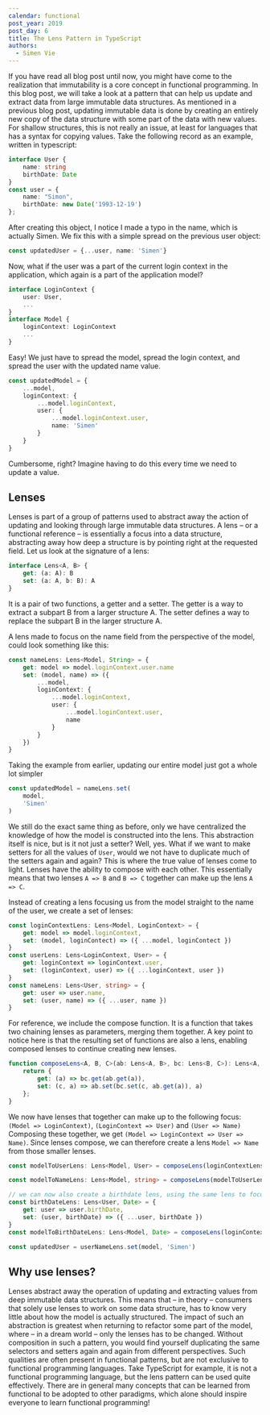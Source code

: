 ```yaml
---
calendar: functional
post_year: 2019
post_day: 6
title: The Lens Pattern in TypeScript
authors:
  - Simen Vie
---
```

If you have read all blog post until now, you might have come to the realization that immutability is a core concept in functional programming. In this blog post, we will take a look at a pattern that can help us update and extract data from large immutable data structures. As mentioned in a previous blog post, updating immutable data is done by creating an entirely new copy of the data structure with some part of the data with new values. For shallow structures, this is not really an issue, at least for languages that has a syntax for copying values. Take the following record as an example, written in typescript:
```typescript
interface User {
    name: string
    birthDate: Date
}
const user = {
    name: "Simon",
    birthDate: new Date('1993-12-19')
};
```

After creating this object, I notice I made a typo in the name, which is actually Simen. We fix this with a simple spread on the previous user object:

```typescript
const updatedUser = {...user, name: 'Simen'}
```
Now, what if the user was a part of the current login context in the application, which again is a part of the application model?

```typescript
interface LoginContext {
    user: User,
    ...
}
interface Model {
    loginContext: LoginContext
    ...
}
```
Easy! We just have to spread the model, spread the login context, and spread the user with the updated name value.

```typescript
const updatedModel = {
    ...model,
    loginContext: {
        ...model.loginContext,
        user: {
            ...model.loginContext.user,
            name: 'Simen'
        }
    }
}
```
Cumbersome, right? Imagine having to do this every time we need to update a value.

## Lenses
Lenses is part of a group of patterns used to abstract away the action of updating and looking through large immutable data structures. A lens – or a functional reference – is essentially a focus into a data structure, abstracting away how deep a structure is by pointing right at the requested field. Let us look at the signature of a lens:

```typescript
interface Lens<A, B> {
    get: (a: A): B
    set: (a: A, b: B): A
}
```

It is a pair of two functions, a getter and a setter. The getter is a way to extract a subpart B from a larger structure A. The setter defines a way to replace the subpart B in the larger structure A.

A lens made to focus on the name field from the perspective of the model, could look something like this:

```typescript
const nameLens: Lens<Model, String> = {
    get: model => model.loginContext.user.name
    set: (model, name) => ({
        ...model,
        loginContext: {
            ...model.loginContext,
            user: {
                ...model.loginContext.user,
                name
            }
        }
    })
}
```

Taking the example from earlier, updating our entire model just got a whole lot simpler

```typescript
const updatedModel = nameLens.set(
    model,
    'Simen'
)
```

We still do the exact same thing as before, only we have centralized the knowledge of how the model is constructed into the lens. This abstraction itself is nice, but is it not just a setter? Well, yes. What if we want to make setters for all the values of `User`, would we not have to duplicate much of the setters again and again? This is where the true value of lenses come to light. Lenses have the ability to compose with each other. This essentially means that two lenses `A => B` and `B => C` together can make up the lens `A => C`.

Instead of creating a lens focusing us from the model straight to the name of the user, we create a set of lenses:

```typescript
const loginContextLens: Lens<Model, LoginContext> = {
    get: model => model.loginContext,
    set: (model, loginContect) => ({ ...model, loginContect })
}
const userLens: Lens<LoginContext, User> = {
    get: loginContext => loginContext.user,
    set: (loginContext, user) => ({ ...loginContext, user })
}
const nameLens: Lens<User, string> = {
    get: user => user.name,
    set: (user, name) => ({ ...user, name })
}
```

For reference, we include the compose function. It is a function that takes two chaining lenses as parameters, merging them together. A key point to notice here is that the resulting set of functions are also a lens, enabling composed lenses to continue creating new lenses.

```typescript
function composeLens<A, B, C>(ab: Lens<A, B>, bc: Lens<B, C>): Lens<A, C> {
    return {
        get: (a) => bc.get(ab.get(a)),
        set: (c, a) => ab.set(bc.set(c, ab.get(a)), a)
    };
}
```
We now have lenses that together can make up to the following focus: `(Model => LoginContext)`, `(LoginContext => User)` and `(User => Name)` Composing these together, we get `(Model => LoginContext => User => Name)`. Since lenses compose, we can therefore create a lens `Model => Name` from those smaller lenses.

```typescript
const modelToUserLens: Lens<Model, User> = composeLens(loginContextLens, userLens);

const modelToNameLens: Lens<Model, string> = composeLens(modelToUserLens, nameLens);

// we can now also create a birthdate lens, using the same lens to focus onto the user, composed with a User => BirthDate lens
const birthDateLens: Lens<User, Date> = {
    get: user => user.birthDate,
    set: (user, birthDate) => ({ ...user, birthDate })
}
const modelToBirthDateLens: Lens<Model, Date> = composeLens(loginContextUserLens, birthDateLens);
```

```typescript
const updatedUser = userNameLens.set(model, 'Simen')
```

## Why use lenses?
Lenses abstract away the operation of updating and extracting values from deep immutable data structures. This means that – in theory – consumers that solely use lenses to work on some data structure, has to know very little about how the model is actually structured. The impact of such an abstraction is greatest when returning to refactor some part of the model, where – in a dream world – only the lenses has to be changed. Without composition in such a pattern, you would find yourself duplicating the same selectors and setters again and again from different perspectives. Such qualities are often present in functional patterns, but are not exclusive to functional programming languages. Take TypeScript for example, it is not a functional programming language, but the lens pattern can be used quite effectively. There are in general many concepts that can be learned from functional to be adopted to other paradigms, which alone should inspire everyone to learn functional programming!
